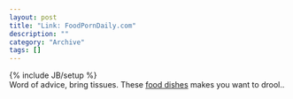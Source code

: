 ```yaml
--- 
layout: post 
title: "Link: FoodPornDaily.com"
description: ""
category: "Archive"
tags: []
---
```

{% include JB/setup %}  
Word of advice, bring tissues. These <a href="http://foodporndaily.com">food dishes</a> makes you want to drool..